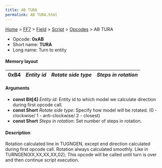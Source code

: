 ```yaml
---
title: AB TURA
permalink: AB TURA.html
---
```


[Home](../../../../Main%20Page.md) > [FF7](../../../../FF7.md) > [Field](../../../Field.md) > [Script](../../Script.md) > [Opcodes](../Opcodes.md) > AB TURA

-   Opcode: **0xAB**
-   Short name: **TURA**
-   Long name: Turn to entity

#### Memory layout

| 0xB4 | *Entity id* | *Rotate side type* | *Steps in rotation* |
|------|-------------|--------------------|---------------------|

#### Arguments

-   **const Bit\[4\]** *Entity id*: Entity id to which model we
    calculate direction during first opcode call.
-   **const Short** *Rotate side type*: Specify how model will be
    rotated. (0 - clockwise/ 1 - anti-clockwise/ 2 - closest)
-   **const Short** *Steps in rotation*: Set number of steps in
    rotation.

#### Description

Rotation calculated line in TUGNGEN, except end direction calculated
during first opcode call. Rotation always calculated smoothly. Like in
TURNGEN(XX,XX,XX,XX,02); This opcode will be called until turn is over
and then continue script execution.
